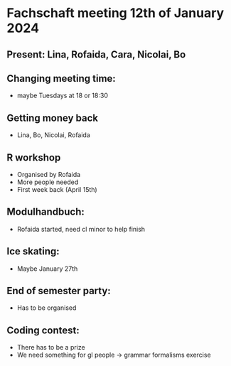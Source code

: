 # Fachschaft meeting 12th of January 2024

## Present: Lina, Rofaida, Cara, Nicolai, Bo

## Changing meeting time:
- maybe Tuesdays at 18 or 18:30

## Getting money back
- Lina, Bo, Nicolai, Rofaida 

## R workshop
- Organised by Rofaida
- More people needed
- First week back (April 15th)

## Modulhandbuch:
- Rofaida started, need cl minor to help finish

## Ice skating:
- Maybe January 27th 

## End of semester party:
- Has to be organised

## Coding contest:
- There has to be a prize
- We need something for gl people -> grammar formalisms exercise




